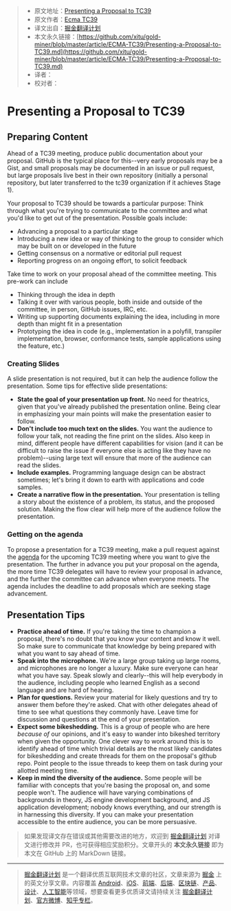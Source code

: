 > * 原文地址：[Presenting a Proposal to TC39](https://github.com/tc39/how-we-work/blob/master/presenting.md)
> * 原文作者：[Ecma TC39](https://github.com/tc39/how-we-work)
> * 译文出自：[掘金翻译计划](https://github.com/xitu/gold-miner)
> * 本文永久链接：[https://github.com/xitu/gold-miner/blob/master/article/ECMA-TC39/Presenting-a-Proposal-to-TC39.md](https://github.com/xitu/gold-miner/blob/master/article/ECMA-TC39/Presenting-a-Proposal-to-TC39.md)
> * 译者：
> * 校对者：

# Presenting a Proposal to TC39

## Preparing Content

Ahead of a TC39 meeting, produce public documentation about your proposal. GitHub is the typical place for this--very early proposals may be a Gist, and small proposals may be documented in an issue or pull request, but large proposals live best in their own repository (initially a personal repository, but later transferred to the tc39 organization if it achieves Stage 1).

Your proposal to TC39 should be towards a particular purpose: Think through what you're trying to communicate to the committee and what you'd like to get out of the presentation. Possible goals include:
- Advancing a proposal to a particular stage
- Introducing a new idea or way of thinking to the group to consider which may be built on or developed in the future
- Getting consensus on a normative or editorial pull request
- Reporting progress on an ongoing effort, to solicit feedback

Take time to work on your proposal ahead of the committee meeting. This pre-work can include
- Thinking through the idea in depth
- Talking it over with various people, both inside and outside of the committee, in person, GitHub issues, IRC, etc.
- Writing up supporting documents explaining the idea, including in more depth than might fit in a presentation
- Prototyping the idea in code (e.g., implementation in a polyfill, transpiler implementation, browser, conformance tests, sample applications using the feature, etc.)

### Creating Slides

A slide presentation is not required, but it can help the audience follow the presentation. Some tips for effective slide presentations:
- **State the goal of your presentation up front.** No need for theatrics, given that you've already published the presentation online. Being clear in emphasizing your main points will make the presentation easier to follow.
- **Don't include too much text on the slides.** You want the audience to follow your talk, not reading the fine print on the slides. Also keep in mind, different people have different capabilities for vision (and it can be difficult to raise the issue if everyone else is acting like they have no problem)--using large text will ensure that more of the audience can read the slides.
- **Include examples.** Programming language design can be abstract sometimes; let's bring it down to earth with applications and code samples.
- **Create a narrative flow in the presentation.** Your presentation is telling a story about the existence of a problem, its status, and the proposed solution. Making the flow clear will help more of the audience follow the presentation.

### Getting on the agenda

To propose a presentation for a TC39 meeting, make a pull request against the [agenda](https://github.com/tc39/agendas/) for the upcoming TC39 meeting where you want to give the presentation. The further in advance you put your proposal on the agenda, the more time TC39 delegates will have to review your proposal in advance, and the further the committee can advance when everyone meets. The agenda includes the deadline to add proposals which are seeking stage advancement.

## Presentation Tips

- **Practice ahead of time.** If you're taking the time to champion a proposal, there's no doubt that you know your content and know it well. So make sure to communicate that knowledge by being prepared with what you want to say ahead of time.
- **Speak into the microphone.** We're a large group taking up large rooms, and microphones are no longer a luxury. Make sure everyone can hear what you have say. Speak slowly and clearly--this will help everybody in the audience, including people who learned English as a second language and are hard of hearing.
- **Plan for questions.** Review your material for likely questions and try to answer them before they're asked. Chat with other delegates ahead of time to see what questions they commonly have. Leave time for discussion and questions at the end of your presentation. 
- **Expect some bikeshedding.** This is a group of people who are here _because of_ our opinions, and it's easy to wander into bikeshed territory when given the opportunity. One clever way to work around this is to identify ahead of time which trivial details are the most likely candidates for bikeshedding and create threads for them on the proposal's github repo. Point people to the issue threads to keep them on task during your allotted meeting time.
- **Keep in mind the diversity of the audience.** Some people will be familiar with concepts that you're basing the proposal on, and some people won't. The audience will have varying combinations of backgrounds in theory, JS engine development background, and JS application development; nobody knows everything, and our strength is in harnessing this diversity. If you can make your presentation accessible to the entire audience, you can be more persuasive.

> 如果发现译文存在错误或其他需要改进的地方，欢迎到 [掘金翻译计划](https://github.com/xitu/gold-miner) 对译文进行修改并 PR，也可获得相应奖励积分。文章开头的 **本文永久链接** 即为本文在 GitHub 上的 MarkDown 链接。
---
> [掘金翻译计划](https://github.com/xitu/gold-miner) 是一个翻译优质互联网技术文章的社区，文章来源为 [掘金](https://juejin.im) 上的英文分享文章。内容覆盖 [Android](https://github.com/xitu/gold-miner#android)、[iOS](https://github.com/xitu/gold-miner#ios)、[前端](https://github.com/xitu/gold-miner#前端)、[后端](https://github.com/xitu/gold-miner#后端)、[区块链](https://github.com/xitu/gold-miner#区块链)、[产品](https://github.com/xitu/gold-miner#产品)、[设计](https://github.com/xitu/gold-miner#设计)、[人工智能](https://github.com/xitu/gold-miner#人工智能)等领域，想要查看更多优质译文请持续关注 [掘金翻译计划](https://github.com/xitu/gold-miner)、[官方微博](http://weibo.com/juejinfanyi)、[知乎专栏](https://zhuanlan.zhihu.com/juejinfanyi)。
